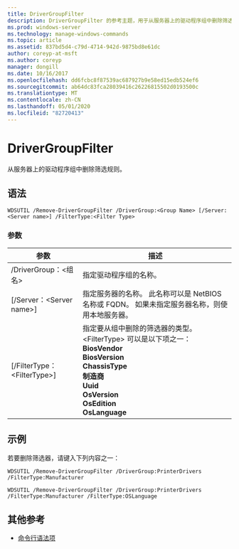 ```yaml
---
title: DriverGroupFilter
description: DriverGroupFilter 的参考主题，用于从服务器上的驱动程序组中删除筛选规则。
ms.prod: windows-server
ms.technology: manage-windows-commands
ms.topic: article
ms.assetid: 837bd5d4-c79d-4714-942d-9875bd8e61dc
author: coreyp-at-msft
ms.author: coreyp
manager: dongill
ms.date: 10/16/2017
ms.openlocfilehash: dd6fcbc8f87539ac687927b9e58ed15edb524ef6
ms.sourcegitcommit: ab64dc83fca28039416c26226815502d0193500c
ms.translationtype: MT
ms.contentlocale: zh-CN
ms.lasthandoff: 05/01/2020
ms.locfileid: "82720413"
---
```

# <a name="remove-drivergroupfilter"></a>DriverGroupFilter



从服务器上的驱动程序组中删除筛选规则。

## <a name="syntax"></a>语法

```
WDSUTIL /Remove-DriverGroupFilter /DriverGroup:<Group Name> [/Server:<Server name>] /FilterType:<Filter Type>
```

### <a name="parameters"></a>参数

|参数|描述|
|---------|-----------|
|/DriverGroup：\<组名>|指定驱动程序组的名称。|
|[/Server：\<Server name>]|指定服务器的名称。 此名称可以是 NetBIOS 名称或 FQDN。 如果未指定服务器名称，则使用本地服务器。|
|[/FilterType：\<FilterType>]|指定要从组中删除的筛选器的类型。 \<FilterType> 可以是以下项之一：</br>**BiosVendor**</br>**BiosVersion**</br>**ChassisType**</br>**制造商**</br>**Uuid**</br>**OsVersion**</br>**OsEdition**</br>**OsLanguage**|

## <a name="examples"></a>示例

若要删除筛选器，请键入下列内容之一：
```
WDSUTIL /Remove-DriverGroupFilter /DriverGroup:PrinterDrivers /FilterType:Manufacturer
```
```
WDSUTIL /Remove-DriverGroupFilter /DriverGroup:PrinterDrivers /FilterType:Manufacturer /FilterType:OSLanguage
```

## <a name="additional-references"></a>其他参考

- [命令行语法项](command-line-syntax-key.md)